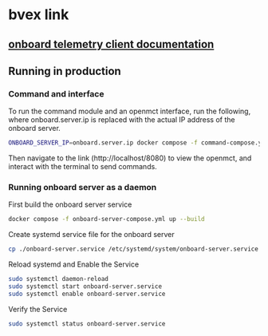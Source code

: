 # bvex link

## [onboard telemetry client documentation](https://oliverdantzer.github.io/bvex-link)

## Running in production

### Command and interface
To run the command module and an openmct interface, run the following, where onboard.server.ip is replaced with the actual IP address of the onboard server.
```bash
ONBOARD_SERVER_IP=onboard.server.ip docker compose -f command-compose.yml up
```
Then navigate to the link (http://localhost/8080) to view the openmct, and interact with the terminal to send commands.

### Running onboard server as a daemon
First build the onboard server service
```bash
docker compose -f onboard-server-compose.yml up --build
```
Create systemd service file for the onboard server
```bash
cp ./onboard-server.service /etc/systemd/system/onboard-server.service
```
Reload systemd and Enable the Service
```bash
sudo systemctl daemon-reload
sudo systemctl start onboard-server.service
sudo systemctl enable onboard-server.service
```
Verify the Service
```bash
sudo systemctl status onboard-server.service
```